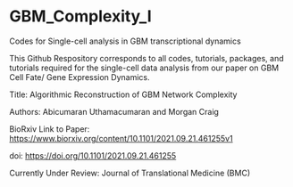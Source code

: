 # GBM_Complexity_I
Codes for Single-cell analysis in GBM transcriptional dynamics

This Github Respository corresponds to all codes, tutorials, packages, and tutorials required for the single-cell data analysis from our paper on GBM Cell Fate/
Gene Expression Dynamics.

Title: Algorithmic Reconstruction of GBM Network Complexity

Authors: Abicumaran Uthamacumaran and Morgan Craig

BioRxiv Link to Paper: https://www.biorxiv.org/content/10.1101/2021.09.21.461255v1

doi: https://doi.org/10.1101/2021.09.21.461255

Currently Under Review: Journal of Translational Medicine (BMC)
